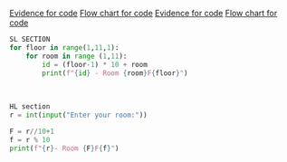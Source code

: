 [Evidence for code](Quiz.008.jpg)
[Flow chart for code](20220919_183402.jpg)
[Evidence for code](Quiz.008-HL.jpg)
[Flow chart for code](20220919_183358.jpg) 
```.py
SL SECTION
for floor in range(1,11,1):
    for room in range (1,11):
        id = (floor-1) * 10 + room
        print(f"{id} - Room {room}F{floor}")
    
     
     
HL section
r = int(input("Enter your room:"))

F = r//10+1
f = r % 10
print(f"{r}- Room {F}F{f}")
